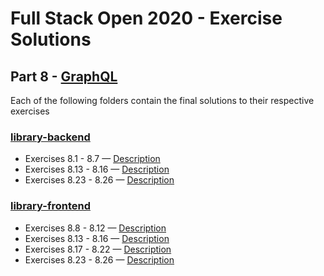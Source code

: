 # Full Stack Open 2020 - Exercise Solutions

## Part 8 - [GraphQL](https://fullstackopen.com/en/part8)

Each of the following folders contain the final solutions to their respective exercises

### [library-backend](https://github.com/jeremy-ebinum/full-stack-open-2020/tree/master/part8/library-backend)

- Exercises 8.1 - 8.7 — [Description](https://fullstackopen.com/en/part8/graph_ql_server#exercises-8-1-8-7)
- Exercises 8.13 - 8.16 — [Description](https://fullstackopen.com/en/part8/database_and_user_administration#exercises-8-13-8-16)
- Exercises 8.23 - 8.26 — [Description](https://fullstackopen.com/en/part8/fragments_and_subscriptions#exercises-8-23-8-26)

### [library-frontend](https://github.com/jeremy-ebinum/full-stack-open-2020/tree/master/part8/library-frontend)

- Exercises 8.8 - 8.12 — [Description](https://fullstackopen.com/en/part8/react_and_graph_ql#exercises-8-8-8-12)
- Exercises 8.13 - 8.16 — [Description](https://fullstackopen.com/en/part8/database_and_user_administration#exercises-8-13-8-16)
- Exercises 8.17 - 8.22 — [Description](https://fullstackopen.com/en/part8/login_and_updating_the_cache#exercises-8-17-8-22)
- Exercises 8.23 - 8.26 — [Description](https://fullstackopen.com/en/part8/fragments_and_subscriptions#exercises-8-23-8-26)
